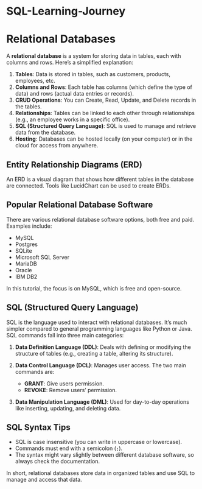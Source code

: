 # SQL-Learning-Journey

# Relational Databases

A **relational database** is a system for storing data in tables, each with columns and rows. Here’s a simplified explanation:

1. **Tables**: Data is stored in tables, such as customers, products, employees, etc.
2. **Columns and Rows**: Each table has columns (which define the type of data) and rows (actual data entries or records).
3. **CRUD Operations**: You can Create, Read, Update, and Delete records in the tables.
4. **Relationships**: Tables can be linked to each other through relationships (e.g., an employee works in a specific office).
5. **SQL (Structured Query Language)**: SQL is used to manage and retrieve data from the database.
6. **Hosting**: Databases can be hosted locally (on your computer) or in the cloud for access from anywhere.

## Entity Relationship Diagrams (ERD)

An ERD is a visual diagram that shows how different tables in the database are connected. Tools like LucidChart can be used to create ERDs.

## Popular Relational Database Software

There are various relational database software options, both free and paid. Examples include:

- MySQL
- Postgres
- SQLite
- Microsoft SQL Server
- MariaDB
- Oracle
- IBM DB2

In this tutorial, the focus is on MySQL, which is free and open-source.

## SQL (Structured Query Language)

SQL is the language used to interact with relational databases. It’s much simpler compared to general programming languages like Python or Java. SQL commands fall into three main categories:

1. **Data Definition Language (DDL)**: Deals with defining or modifying the structure of tables (e.g., creating a table, altering its structure).
2. **Data Control Language (DCL)**: Manages user access. The two main commands are:

   - **GRANT**: Give users permission.
   - **REVOKE**: Remove users’ permission.

3. **Data Manipulation Language (DML)**: Used for day-to-day operations like inserting, updating, and deleting data.

## SQL Syntax Tips

- SQL is case insensitive (you can write in uppercase or lowercase).
- Commands must end with a semicolon (`;`).
- The syntax might vary slightly between different database software, so always check the documentation.

In short, relational databases store data in organized tables and use SQL to manage and access that data.
